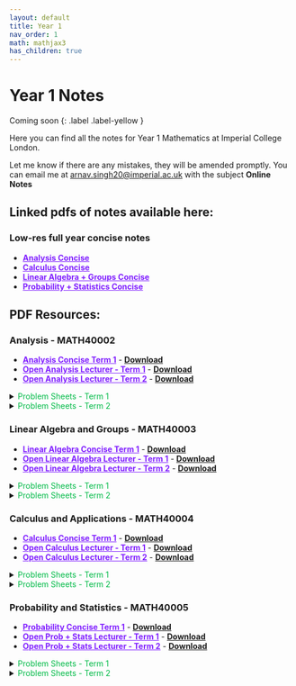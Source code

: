 ```yaml
---
layout: default
title: Year 1
nav_order: 1
math: mathjax3
has_children: true
---
```


# Year 1 Notes 
Coming soon
{: .label .label-yellow }

Here you can find all the notes for Year 1 Mathematics at Imperial College London.


Let me know if there are any mistakes, they will be amended promptly. You can email me at <arnav.singh20@imperial.ac.uk> with the subject **Online Notes**

## Linked pdfs of notes available here:

### Low-res full year concise notes

- <a href="/notes/pdfs/Y1Concise/AN-MATH4002-c.pdf" target="_blank" style="color:#801fff;">**Analysis Concise**</a>
- <a href="/notes/pdfs/Y1Concise/CAA-MATH4004-c.pdf" target="_blank" style="color:#801fff;">**Calculus Concise**</a>
-  <a href="/notes/pdfs/Y1Concise/LAG-MATH4003-c.pdf" target="_blank" style="color:#801fff;">**Linear Algebra + Groups Concise**</a>
-   <a href="/notes/pdfs/Y1Concise/PAS-MATH4005-c.pdf" target="_blank" style="color:#801fff;">**Probability + Statistics Concise**</a>

## PDF Resources:

### Analysis - MATH40002

- <a href="/notes/pdfs/year1/analysis/ANA-ConciseL.pdf" target="_blank" style="color:#801fff;">**Analysis Concise Term 1**</a> - <a href="/notes/pdfs/year1/analysis/ANA-ConciseL.pdf" download>**Download**</a>
- <a href="/notes/pdfs/year2/AnalysisII.pdf" target="_blank" style="color:#801fff;">**Open Analysis Lecturer - Term 1**</a> - <a href="/notes/pdfs/year2/AnalysisII.pdf" download>**Download**</a>
- <a href="/notes/pdfs/year2/ANALecII.pdf" target="_blank" style="color:#801fff;">**Open Analysis Lecturer - Term 2**</a> - <a href="/notes/pdfs/year2/ANALecII.pdf" download>**Download**</a>

<details closed markdown="block">
  <summary>
    <span style="color: #00ba47;">Problem Sheets - Term 1</span>
  </summary>
  
  - <a href="/notes/pdfs/year1/analysis/probsheets/term1/ANAPS1.pdf" target="_blank" style="color:#00ba47;">**Problem Sheet 1**</a> - <a href="/notes/pdfs/year1/analysis/term1/probsheets/ANAPS1-Sol.pdf" target="_blank">**Solutions**</a>
  
  - <a href="/notes/pdfs/year1/analysis/probsheets/term1/ANAPS2.pdf" target="_blank" style="color:#00ba47;">**Problem Sheet 2**</a> - <a href="/notes/pdfs/year1/analysis/term1/probsheets/ANAPS2-Sol.pdf" target="_blank">**Solutions**</a>
  
  - <a href="/notes/pdfs/year1/analysis/probsheets/term1/ANAPS3.pdf" target="_blank" style="color:#00ba47;">**Problem Sheet 3**</a> - <a href="/notes/pdfs/year1/analysis/term1/probsheets/ANAPS3-Sol.pdf" target="_blank">**Solutions**</a>
  
  - <a href="/notes/pdfs/year1/analysis/probsheets/term1/ANAPS4.pdf" target="_blank" style="color:#00ba47;">**Problem Sheet 4**</a> - <a href="/notes/pdfs/year1/analysis/term1/probsheets/ANAPS4-Sol.pdf" target="_blank">**Solutions**</a>
  
  - <a href="/notes/pdfs/year1/analysis/probsheets/term1/ANAPS5.pdf" target="_blank" style="color:#00ba47;">**Problem Sheet 5**</a> - <a href="/notes/pdfs/year1/analysis/term1/probsheets/ANAPS5-Sol.pdf" target="_blank">**Solutions**</a>
  
  - <a href="/notes/pdfs/year1/analysis/probsheets/term1/ANAPS6.pdf" target="_blank" style="color:#00ba47;">**Problem Sheet 6**</a> - <a href="/notes/pdfs/year1/analysis/term1/probsheets/ANAPS6-Sol.pdf" target="_blank">**Solutions**</a>
  
  - <a href="/notes/pdfs/year1/analysis/probsheets/term1/ANAPS7.pdf" target="_blank" style="color:#00ba47;">**Problem Sheet 7**</a> - <a href="/notes/pdfs/year1/analysis/term1/probsheets/ANAPS7-Sol.pdf" target="_blank">**Solutions**</a>
  
</details>

<details closed markdown="block">
  <summary>
    <span style="color: #00ba47;">Problem Sheets - Term 2</span>
  </summary>
  
  - <a href="/notes/pdfs/year1/analysis/probsheets/term2/ANAPS1.pdf" target="_blank" style="color:#00ba47;">**Problem Sheet 1**</a> - <a href="/notes/pdfs/year1/analysis/term2/probsheets/ANAPS1-Sol.pdf" target="_blank">**Solutions**</a>
  
  - <a href="/notes/pdfs/year1/analysis/probsheets/term2/ANAPS2.pdf" target="_blank" style="color:#00ba47;">**Problem Sheet 2**</a> - <a href="/notes/pdfs/year1/analysis/term2/probsheets/ANAPS2-Sol.pdf" target="_blank">**Solutions**</a>
  
  - <a href="/notes/pdfs/year1/analysis/probsheets/term2/ANAPS3.pdf" target="_blank" style="color:#00ba47;">**Problem Sheet 3**</a> - <a href="/notes/pdfs/year1/analysis/term2/probsheets/ANAPS3-Sol.pdf" target="_blank">**Solutions**</a>
  
  - <a href="/notes/pdfs/year1/analysis/probsheets/term2/ANAPS4.pdf" target="_blank" style="color:#00ba47;">**Problem Sheet 4**</a> - <a href="/notes/pdfs/year1/analysis/term2/probsheets/ANAPS4-Sol.pdf" target="_blank">**Solutions**</a>
  
  - <a href="/notes/pdfs/year1/analysis/probsheets/term2/ANAPS5.pdf" target="_blank" style="color:#00ba47;">**Problem Sheet 5**</a> - <a href="/notes/pdfs/year1/analysis/term2/probsheets/ANAPS5-Sol.pdf" target="_blank">**Solutions**</a>
  
  - <a href="/notes/pdfs/year1/analysis/probsheets/term2/ANAPS6.pdf" target="_blank" style="color:#00ba47;">**Problem Sheet 6**</a> - <a href="/notes/pdfs/year1/analysis/term2/probsheets/ANAPS6-Sol.pdf" target="_blank">**Solutions**</a>
  
  - <a href="/notes/pdfs/year1/analysis/probsheets/term2/ANAPS7.pdf" target="_blank" style="color:#00ba47;">**Problem Sheet 7**</a> - <a href="/notes/pdfs/year1/analysis/term2/probsheets/ANAPS7-Sol.pdf" target="_blank">**Solutions**</a>
  
  - <a href="/notes/pdfs/year1/analysis/probsheets/term2/ANAPS8.pdf" target="_blank" style="color:#00ba47;">**Problem Sheet 8**</a> - <a href="/notes/pdfs/year1/analysis/term2/probsheets/ANAPS8-Sol.pdf" target="_blank">**Solutions**</a>
  
</details>

### Linear Algebra and Groups - MATH40003
- <a href="/notes/pdfs/year1/linalg/LAG-ConciseL.pdf" target="_blank" style="color:#801fff;">**Linear Algebra Concise Term 1**</a> - <a href="/notes/pdfs/year1/linalg/LAG-ConciseL.pdf" download>**Download**</a>
- <a href="/notes/pdfs/year2/AnalysisII.pdf" target="_blank" style="color:#801fff;">**Open Linear Algebra Lecturer - Term 1**</a> - <a href="/notes/pdfs/year2/AnalysisII.pdf" download>**Download**</a>
- <a href="/notes/pdfs/year2/ANALecII.pdf" target="_blank" style="color:#801fff;">**Open Linear Algebra Lecturer - Term 2**</a> - <a href="/notes/pdfs/year2/ANALecII.pdf" download>**Download**</a>

<details closed markdown="block">
  <summary>
    <span style="color: #00ba47;">Problem Sheets - Term 1</span>
  </summary>
  
  - <a href="/notes/pdfs/year1/linalg/probsheets/term1/LAGPS1.pdf" target="_blank" style="color:#00ba47;">**Problem Sheet 1**</a> - <a href="/notes/pdfs/year1/linalg/term1/probsheets/LAGPS1-Sol.pdf" target="_blank">**Solutions**</a>
  
  - <a href="/notes/pdfs/year1/linalg/probsheets/term1/LAGPS2.pdf" target="_blank" style="color:#00ba47;">**Problem Sheet 2**</a> - <a href="/notes/pdfs/year1/linalg/term1/probsheets/LAGPS2-Sol.pdf" target="_blank">**Solutions**</a>
  
  - <a href="/notes/pdfs/year1/linalg/probsheets/term1/LAGPS3.pdf" target="_blank" style="color:#00ba47;">**Problem Sheet 3**</a> - <a href="/notes/pdfs/year1/linalg/term1/probsheets/LAGPS3-Sol.pdf" target="_blank">**Solutions**</a>
  
  - <a href="/notes/pdfs/year1/linalg/probsheets/term1/LAGPS4.pdf" target="_blank" style="color:#00ba47;">**Problem Sheet 4**</a> - <a href="/notes/pdfs/year1/linalg/term1/probsheets/LAGPS4-Sol.pdf" target="_blank">**Solutions**</a>
  
  - <a href="/notes/pdfs/year1/linalg/probsheets/term1/LAGPS5.pdf" target="_blank" style="color:#00ba47;">**Problem Sheet 5**</a> - <a href="/notes/pdfs/year1/linalg/term1/probsheets/LAGPS5-Sol.pdf" target="_blank">**Solutions**</a>
  
  - <a href="/notes/pdfs/year1/linalg/probsheets/term1/LAGPS6.pdf" target="_blank" style="color:#00ba47;">**Problem Sheet 6**</a> - <a href="/notes/pdfs/year1/linalg/term1/probsheets/LAGPS6-Sol.pdf" target="_blank">**Solutions**</a>
  
</details>

<details closed markdown="block">
  <summary>
    <span style="color: #00ba47;">Problem Sheets - Term 2</span>
  </summary>
  
  - <a href="/notes/pdfs/year1/linalg/probsheets/term2/LAGPS1.pdf" target="_blank" style="color:#00ba47;">**Problem Sheet 1**</a>
  
  - <a href="/notes/pdfs/year1/linalg/probsheets/term2/LAGPS2.pdf" target="_blank" style="color:#00ba47;">**Problem Sheet 2**</a>
  
  - <a href="/notes/pdfs/year1/linalg/probsheets/term2/LAGPS3.pdf" target="_blank" style="color:#00ba47;">**Problem Sheet 3**</a> - <a href="/notes/pdfs/year1/linalg/term2/probsheets/LAGPS3-Sol.pdf" target="_blank">**Solutions**</a>
  
  - <a href="/notes/pdfs/year1/linalg/probsheets/term2/LAGPS4.pdf" target="_blank" style="color:#00ba47;">**Problem Sheet 4**</a> - <a href="/notes/pdfs/year1/linalg/term2/probsheets/LAGPS4-Sol.pdf" target="_blank">**Solutions**</a>
  
  - <a href="/notes/pdfs/year1/linalg/probsheets/term2/LAGPS5.pdf" target="_blank" style="color:#00ba47;">**Problem Sheet 5**</a> - <a href="/notes/pdfs/year1/linalg/term2/probsheets/LAGPS5-Sol.pdf" target="_blank">**Solutions**</a>
  
  - <a href="/notes/pdfs/year1/linalg/probsheets/term2/LAGPS6.pdf" target="_blank" style="color:#00ba47;">**Problem Sheet 6**</a> - <a href="/notes/pdfs/year1/linalg/term2/probsheets/LAGPS6-Sol.pdf" target="_blank">**Solutions**</a>
  
  - <a href="/notes/pdfs/year1/linalg/probsheets/term2/LAGPS6.pdf" target="_blank" style="color:#00ba47;">**Problem Sheet 7**</a> - <a href="/notes/pdfs/year1/linalg/term2/probsheets/LAGPS6-Sol.pdf" target="_blank">**Solutions**</a>
  
  - <a href="/notes/pdfs/year1/linalg/probsheets/term2/LAGPS6.pdf" target="_blank" style="color:#00ba47;">**Problem Sheet 8**</a> - <a href="/notes/pdfs/year1/linalg/term2/probsheets/LAGPS6-Sol.pdf" target="_blank">**Solutions**</a>
  
</details>

### Calculus and Applications - MATH40004
- <a href="/notes/pdfs/year1/calc/CAA-ConciseL.pdf" target="_blank" style="color:#801fff;">**Calculus Concise Term 1**</a> - <a href="/notes/pdfs/year1/calc/CAA-ConciseL.pdf" download>**Download**</a>
- <a href="/notes/pdfs/year1/calc/CAA-T1.pdf" target="_blank" style="color:#801fff;">**Open Calculus Lecturer - Term 1**</a> - <a href="/notes/pdfs/year1/calc/CAA-T1.pdf" download>**Download**</a>
- <a href="/notes/pdfs/year1/calc/CAA-T2.pdf" target="_blank" style="color:#801fff;">**Open Calculus Lecturer - Term 2**</a> - <a href="/notes/pdfs/year1/calc/CAA-T2.pdf" download>**Download**</a>

<details closed markdown="block">
  <summary>
    <span style="color: #00ba47;">Problem Sheets - Term 1</span>
  </summary>
  
  - <a href="/notes/pdfs/year1/calc/probsheets/term1/CAAPS1.pdf" target="_blank" style="color:#00ba47;">**Problem Sheet 1**</a> - <a href="/notes/pdfs/year1/calc/term1/probsheets/CAAPS1-Sol.pdf" target="_blank">**Solutions**</a>
  
  - <a href="/notes/pdfs/year1/calc/probsheets/term1/CAAPS2.pdf" target="_blank" style="color:#00ba47;">**Problem Sheet 2**</a> - <a href="/notes/pdfs/year1/calc/term1/probsheets/CAAPS2-Sol.pdf" target="_blank">**Solutions**</a>
  
  - <a href="/notes/pdfs/year1/calc/probsheets/term1/CAAPS3.pdf" target="_blank" style="color:#00ba47;">**Problem Sheet 3**</a> - <a href="/notes/pdfs/year1/calc/term1/probsheets/CAAPS3-Sol.pdf" target="_blank">**Solutions**</a>
  
  - <a href="/notes/pdfs/year1/calc/probsheets/term1/CAAPS4.pdf" target="_blank" style="color:#00ba47;">**Problem Sheet 4**</a> - <a href="/notes/pdfs/year1/calc/term1/probsheets/CAAPS4-Sol.pdf" target="_blank">**Solutions**</a>
  
  - <a href="/notes/pdfs/year1/calc/probsheets/term1/CAAPS5.pdf" target="_blank" style="color:#00ba47;">**Problem Sheet 5**</a> - <a href="/notes/pdfs/year1/calc/term1/probsheets/CAAPS5-Sol.pdf" target="_blank">**Solutions**</a>
  
  - <a href="/notes/pdfs/year1/calc/probsheets/term1/CAAPS6.pdf" target="_blank" style="color:#00ba47;">**Problem Sheet 6**</a> - <a href="/notes/pdfs/year1/calc/term1/probsheets/CAAPS6-Sol.pdf" target="_blank">**Solutions**</a>
  
  - <a href="/notes/pdfs/year1/calc/probsheets/term1/CAAPS7.pdf" target="_blank" style="color:#00ba47;">**Problem Sheet 7**</a> - <a href="/notes/pdfs/year1/calc/term1/probsheets/CAAPS7-Sol.pdf" target="_blank">**Solutions**</a>
  
</details>

<details closed markdown="block">
  <summary>
    <span style="color: #00ba47;">Problem Sheets - Term 2</span>
  </summary>
  
  - <a href="/notes/pdfs/year2/problemsheets/anlaysisSheets/term2/ANAPS1.pdf" target="_blank" style="color:#00ba47;">** PLACE HOLDER LINK **</a> - <a href="/notes/pdfs/year2/problemsheets/anlaysisSheets/term2/ANAPS1-Sol.pdf" target="_blank">**Solutions**</a>
  
</details>

### Probability and Statistics - MATH40005
- <a href="/notes/pdfs/year1/prob/PAS-ConciseL.pdf" target="_blank" style="color:#801fff;">**Probability Concise Term 1**</a> - <a href="/notes/pdfs/year1/prob/PAS-ConciseL.pdf" download>**Download**</a>
- <a href="/notes/pdfs/year2/AnalysisII.pdf" target="_blank" style="color:#801fff;">**Open Prob + Stats Lecturer - Term 1**</a> - <a href="/notes/pdfs/year2/AnalysisII.pdf" download>**Download**</a>
- <a href="/notes/pdfs/year2/ANALecII.pdf" target="_blank" style="color:#801fff;">**Open Prob + Stats Lecturer - Term 2**</a> - <a href="/notes/pdfs/year2/ANALecII.pdf" download>**Download**</a>

<details closed markdown="block">
  <summary>
    <span style="color: #00ba47;">Problem Sheets - Term 1</span>
  </summary>
  
  - <a href="/notes/pdfs/year1/prob/probsheets/term1/PASPS1.pdf" target="_blank" style="color:#00ba47;">**Problem Sheet 1**</a> - <a href="/notes/pdfs/year1/prob/term1/probsheets/PASPS1-Sol.pdf" target="_blank">**Solutions**</a>
  
  - <a href="/notes/pdfs/year1/prob/probsheets/term1/PASPS2.pdf" target="_blank" style="color:#00ba47;">**Problem Sheet 2**</a> - <a href="/notes/pdfs/year1/prob/term1/probsheets/PASPS2-Sol.pdf" target="_blank">**Solutions**</a>
  
  - <a href="/notes/pdfs/year1/prob/probsheets/term1/PASPS3.pdf" target="_blank" style="color:#00ba47;">**Problem Sheet 3**</a> - <a href="/notes/pdfs/year1/prob/term1/probsheets/PASPS3-Sol.pdf" target="_blank">**Solutions**</a>
  
  - <a href="/notes/pdfs/year1/prob/probsheets/term1/PASPS4.pdf" target="_blank" style="color:#00ba47;">**Problem Sheet 4**</a> - <a href="/notes/pdfs/year1/prob/term1/probsheets/PASPS4-Sol.pdf" target="_blank">**Solutions**</a>
  
  - <a href="/notes/pdfs/year1/prob/probsheets/term1/PASPS5.pdf" target="_blank" style="color:#00ba47;">**Problem Sheet 5**</a> - <a href="/notes/pdfs/year1/prob/term1/probsheets/PASPS5-Sol.pdf" target="_blank">**Solutions**</a>
  
  - <a href="/notes/pdfs/year1/prob/probsheets/term1/PASPS6.pdf" target="_blank" style="color:#00ba47;">**Problem Sheet 6**</a> - <a href="/notes/pdfs/year1/prob/term1/probsheets/PASPS6-Sol.pdf" target="_blank">**Solutions**</a>
  
  - <a href="/notes/pdfs/year1/prob/probsheets/term1/PASPS7.pdf" target="_blank" style="color:#00ba47;">**Problem Sheet 7**</a> - <a href="/notes/pdfs/year1/prob/term1/probsheets/PASPS7-Sol.pdf" target="_blank">**Solutions**</a>
  
</details>

<details closed markdown="block">
  <summary>
    <span style="color: #00ba47;">Problem Sheets - Term 2</span>
  </summary>
  
  - <a href="/notes/pdfs/year1/prob/probsheets/term2/PASPS1.pdf" target="_blank" style="color:#00ba47;">**Problem Sheet 1**</a> - <a href="/notes/pdfs/year1/prob/term2/probsheets/PASPS1-Sol.pdf" target="_blank">**Solutions**</a>
  
  - <a href="/notes/pdfs/year1/prob/probsheets/term2/PASPS2.pdf" target="_blank" style="color:#00ba47;">**Problem Sheet 2**</a> - <a href="/notes/pdfs/year1/prob/term2/probsheets/PASPS2-Sol.pdf" target="_blank">**Solutions**</a>
  
  - <a href="/notes/pdfs/year1/prob/probsheets/term2/PASPS3.pdf" target="_blank" style="color:#00ba47;">**Problem Sheet 3**</a> - <a href="/notes/pdfs/year1/prob/term2/probsheets/PASPS3-Sol.pdf" target="_blank">**Solutions**</a>
  
  - <a href="/notes/pdfs/year1/prob/probsheets/term2/PASPS4.pdf" target="_blank" style="color:#00ba47;">**Problem Sheet 4**</a> - <a href="/notes/pdfs/year1/prob/term2/probsheets/PASPS4-Sol.pdf" target="_blank">**Solutions**</a>
  
  - <a href="/notes/pdfs/year1/prob/probsheets/term2/PASPS5.pdf" target="_blank" style="color:#00ba47;">**Problem Sheet 5**</a> - <a href="/notes/pdfs/year1/prob/term2/probsheets/PASPS5-Sol.pdf" target="_blank">**Solutions**</a>
  
  - <a href="/notes/pdfs/year1/prob/probsheets/term2/PASPS6.pdf" target="_blank" style="color:#00ba47;">**Problem Sheet 6**</a> - <a href="/notes/pdfs/year1/prob/term2/probsheets/PASPS6-Sol.pdf" target="_blank">**Solutions**</a>
  
</details>
